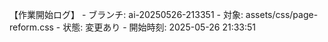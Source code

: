 【作業開始ログ】 - ブランチ: ai-20250526-213351 - 対象: assets/css/page-reform.css - 状態: 変更あり - 開始時刻: 2025-05-26 21:33:51
